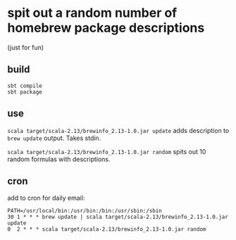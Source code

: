 # spit out a random number of homebrew package descriptions

(just for fun)

## build

```
sbt compile
sbt package
```

## use

`scala target/scala-2.13/brewinfo_2.13-1.0.jar update` adds
description to `brew update` output.  Takes stdin.

`scala target/scala-2.13/brewinfo_2.13-1.0.jar random` spits
out 10 random formulas with descriptions.

## cron

add to cron for daily email:
```
PATH=/usr/local/bin:/usr/bin:/bin:/usr/sbin:/sbin
30 1 * * * brew update | scala target/scala-2.13/brewinfo_2.13-1.0.jar update
0  2 * * * scala target/scala-2.13/brewinfo_2.13-1.0.jar random
```

